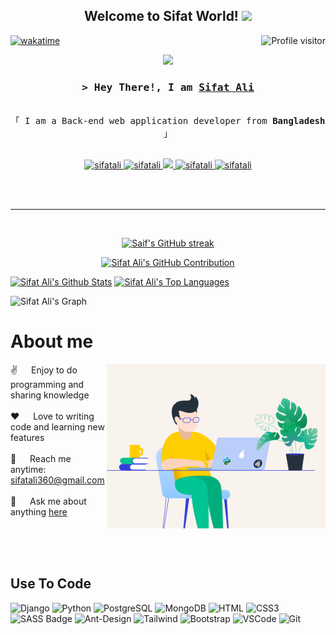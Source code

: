 
<h2 align="center">
  Welcome to Sifat World!
  <img src="https://media.giphy.com/media/hvRJCLFzcasrR4ia7z/giphy.gif" width="28">
</h2>

<a href="https://komarev.com/ghpvc/?username=sifat3105">
  <img align="right" src="https://komarev.com/ghpvc/?username=sifat3105&label=Visitors&color=0e75b6&style=flat" alt="Profile visitor" />
</a>


[![wakatime](https://wakatime.com/badge/user/76895c5c-4b18-46d1-bf52-6e7aeb353334/project/5eba3851-d1f5-4835-b17c-d3c80e136f87.svg)](https://wakatime.com/badge/user/76895c5c-4b18-46d1-bf52-6e7aeb353334/project/5eba3851-d1f5-4835-b17c-d3c80e136f87)

<p align="center">
  <a href="https://github.com/sifat3105"><img src="https://readme-typing-svg.herokuapp.com?font=Fira+Code&pause=1000&center=true&random=false&width=435&lines=Back+End+Developer+;1+year+of+coding+experience+;Always+learn+new+things+;self+thought+programmer+"></a>
</p>

 



<!-- Intro  -->
<h3 align="center">
        <samp>&gt; Hey There!, I am
                <b><a target="_blank" href="https://www.facebook.com/sifat.ali.3105">Sifat Ali</a></b>
        </samp>
</h3>


<p align="center"> 
  <samp>
    <br>
    「 I am a Back-end web application developer from <b>Bangladesh</b> 」
    <br>
    <br>
  </samp>
</p>

<p align="center">
 <a href="#" target="blank">
  <img src="https://img.shields.io/badge/Website-DC143C?style=for-the-badge&logo=medium&logoColor=white" alt="sifatali" />
 </a>
 <a href="https://www.linkedin.com/in/sifat-ali-163b24280/" target="_blank">
  <img src="https://img.shields.io/badge/LinkedIn-0077B5?style=for-the-badge&logo=linkedin&logoColor=white" alt="sifatali"/>
 </a>
 <!-- <a href="https://dev.to/alsiam" target="_blank">
  <img src="https://img.shields.io/badge/dev.to-0A0A0A?style=for-the-badge&logo=dev.to&logoColor=white" alt="alsiam" />
 </a> -->
 <a href="#" target="_blank">
  <img src="https://img.shields.io/badge/Twitter-1DA1F2?style=for-the-badge&logo=twitter&logoColor=white" />
 </a>
 <a href="https://www.instagram.com/sifat4072/" target="_blank">
  <img src="https://img.shields.io/badge/Instagram-fe4164?style=for-the-badge&logo=instagram&logoColor=white" alt="sifatali" />
 </a> 
 <a href="https://www.facebook.com/sifat.ali.3105" target="_blank">
  <img src="https://img.shields.io/badge/Facebook-20BEFF?&style=for-the-badge&logo=facebook&logoColor=white" alt="sifatali"  />
  </a> 
</p>
<br />

<br/>
<hr/>
<br/>

<p align="center">
  <a href="https://github.com/sifat3105">
    <img src="https://github-readme-streak-stats.herokuapp.com/?user=sifat3105&theme=radical&border=7F3FBF&background=0D1117" alt="Saif's GitHub streak"/>
  </a>
</p>

<p align="center">
  <a href="https://github.com/sifat3105">
    <img src="https://github-profile-summary-cards.vercel.app/api/cards/profile-details?username=sifat3105&theme=radical" alt="Sifat Ali's GitHub Contribution"/>
  </a>
</p>

<a> 
    <a href="https://github.com/sifat3105"><img alt="Sifat Ali's Github Stats" src="https://denvercoder1-github-readme-stats.vercel.app/api?username=sifat3105&show_icons=true&count_private=true&theme=react&border_color=7F3FBF&bg_color=0D1117&title_color=F85D7F&icon_color=F8D866" height="192px" width="49.5%"/></a>
  <a href="https://github.com/sifat3105"><img alt="Sifat Ali's Top Languages" src="https://denvercoder1-github-readme-stats.vercel.app/api/top-langs/?username=sifat3105&langs_count=8&layout=compact&theme=react&border_color=7F3FBF&bg_color=0D1117&title_color=F85D7F&icon_color=F8D866" height="192px" width="49.5%"/></a>
  <br/>
</a>


![Sifat Ali's Graph](https://github-readme-activity-graph.vercel.app/graph?username=sifat3105&custom_title=Al%20Siam's%20GitHub%20Activity%20Graph&bg_color=0D1117&color=7F3FBF&line=7F3FBF&point=7F3FBF&area_color=FFFFFF&title_color=FFFFFF&area=true)


<!-- About Section -->
 # About me
 
<p>
 <img align="right" width="350" src="python-2.gif" alt="Coding gif" />
  
 ✌️ &emsp; Enjoy to do programming and sharing knowledge <br/><br/>
 ❤️ &emsp; Love to writing code and learning new features<br/><br/>
 📧 &emsp; Reach me anytime: sifatali360@gmail.com<br/><br/>
 💬 &emsp; Ask me about anything [here](https://github.com/sifat3105)

</p>

<br/>
<br/>
<br/>

## Use To Code






![Django](https://img.shields.io/badge/Django-092E20?style=for-the-badge&logo=django&logoColor=white)
![Python](https://img.shields.io/badge/Python-3776AB?style=for-the-badge&logo=python&logoColor=white)
![PostgreSQL](https://img.shields.io/badge/PostgreSQL-4169E1?style=for-the-badge&logo=postgresql&logoColor=white)
![MongoDB](https://img.shields.io/badge/MongoDB-4EA94B?style=for-the-badge&logo=mongodb&logoColor=white)
![HTML](https://img.shields.io/badge/HTML5-E34F26?style=for-the-badge&logo=html5&logoColor=white)
![CSS3](https://img.shields.io/badge/CSS3-1572B6?style=for-the-badge&logo=css3&logoColor=white)
![SASS Badge](https://img.shields.io/badge/Sass-CC6699?style=for-the-badge&logo=sass&logoColor=white)
![Ant-Design](https://img.shields.io/badge/AntDesign-0170FE?style=for-the-badge&logo=antdesign&logoColor=white)
![Tailwind](https://img.shields.io/badge/Tailwind_CSS-092749?style=for-the-badge&logo=tailwindcss&logoColor=06B6D4&labelColor=000000)
![Bootstrap](https://img.shields.io/badge/Bootstrap-563D7C?style=for-the-badge&logo=bootstrap&logoColor=white)
![VSCode](https://img.shields.io/badge/Visual_Studio-0078d7?style=for-the-badge&logo=visual%20studio&logoColor=white)
![Git](https://img.shields.io/badge/Git-F05032?style=for-the-badge&logo=git&logoColor=white)

<br/>

<!-- ## Top Open Source -
[![iTasks](https://github-readme-stats.vercel.app/api/pin/?username=alsiam&repo=itasks&border_color=7F3FBF&bg_color=0D1117&title_color=C9D1D9&text_color=8B949E&icon_color=7F3FBF)](https://github.com/alsiam/itasks)
[![urFolio](https://github-readme-stats.vercel.app/api/pin/?username=alsiam&repo=urfolio&border_color=7F3FBF&bg_color=0D1117&title_color=C9D1D9&text_color=8B949E&icon_color=7F3FBF)](https://github.com/alsiam/urfolio)
[![Web Projects](https://github-readme-stats.vercel.app/api/pin/?username=alsiam&repo=web-projects&border_color=7F3FBF&bg_color=0D1117&title_color=C9D1D9&text_color=8B949E&icon_color=7F3FBF)](https://github.com/alsiam/web-projects)
[![Al Siam Readme](https://github-readme-stats.vercel.app/api/pin/?username=alsiam&repo=alsiam&border_color=7F3FBF&bg_color=0D1117&title_color=C9D1D9&text_color=8B949E&icon_color=7F3FBF)](https://github.com/alsiam/alsiam)

<p align="left">
  <a href="https://github.com/alsiam?tab=repositories" target="_blank"><img alt="All Repositories" title="All Repositories" src="https://img.shields.io/badge/-All%20Repos-2962FF?style=for-the-badge&logo=koding&logoColor=white"/></a>
</p> -->




